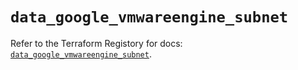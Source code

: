 # `data_google_vmwareengine_subnet`

Refer to the Terraform Registory for docs: [`data_google_vmwareengine_subnet`](https://registry.terraform.io/providers/hashicorp/google-beta/5.29.0/docs/data-sources/google_vmwareengine_subnet).
